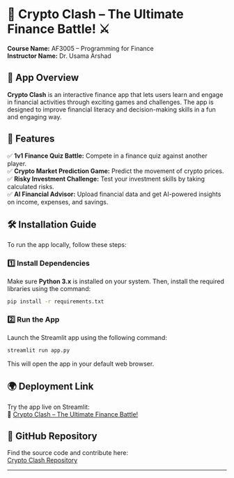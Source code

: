 

# 🚀 Crypto Clash – The Ultimate Finance Battle! ⚔️  

**Course Name:** AF3005 – Programming for Finance  
**Instructor Name:** Dr. Usama Arshad  

## 📌 App Overview  

**Crypto Clash** is an interactive finance app that lets users learn and engage in financial activities through exciting games and challenges. The app is designed to improve financial literacy and decision-making skills in a fun and engaging way.  

## 🎯 Features  

✅ **1v1 Finance Quiz Battle:** Compete in a finance quiz against another player.  
✅ **Crypto Market Prediction Game:** Predict the movement of crypto prices.  
✅ **Risky Investment Challenge:** Test your investment skills by taking calculated risks.  
✅ **AI Financial Advisor:** Upload financial data and get AI-powered insights on income, expenses, and savings.  

## 🛠️ Installation Guide  

To run the app locally, follow these steps:  

### 1️⃣ Install Dependencies  
Make sure **Python 3.x** is installed on your system. Then, install the required libraries using the command:  

```bash
pip install -r requirements.txt
```  

### 2️⃣ Run the App  
Launch the Streamlit app using the following command:  

```bash
streamlit run app.py
```  

This will open the app in your default web browser.  

## 🌍 Deployment Link  

Try the app live on Streamlit:  
🔗 [Crypto Clash – The Ultimate Finance Battle!](https://finacialapp-cryptoclash-nb2bskfgyjhls3n5kt5ejz.streamlit.app/)  



## 🔗 GitHub Repository  

Find the source code and contribute here:  
[Crypto Clash Repository](https://github.com/yourusername/crypto-clash)  

---
